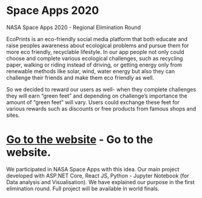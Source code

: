 # Space Apps 2020
NASA Space Apps 2020 - Regional Elimination Round

EcoPrints is an eco-friendly social media platform that both educate and raise peoples awareness about ecological problems and pursue them for more eco friendly, recyclable lifestyle. In our app people not only could choose and complete various ecological challenges, such as recycling paper, walking or riding instead of driving, or getting energy only from renewable methods like solar, wind, water energy but also they can challenge their friends and make them eco friendly as well.

So we decided to reward our users as well- when they complete challenges they will earn “green feet” and depending on challenge’s importance the amount of “green feet” will vary. Users could exchange these feet for various rewards such as discounts or free products from famous shops and sites.

# [Go to the website](https://ecoprints.us/EcoPrints/home) - Go to the website.
We participated in NASA Space Apps with this idea. Our main project developed with ASP.NET Core, React JS, Python - Jupyter Notebook (for Data analysis and Visualisation).
We have explained our purpose in the first elimination round. Full project will be available in world finals.
